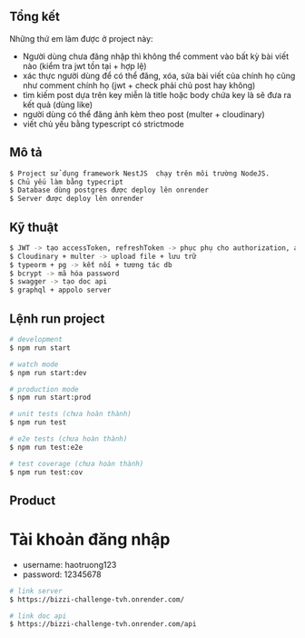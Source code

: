 ## Tổng kết
Những thứ em làm được ở project này: 
- Người dùng chưa đăng nhập thì không thể comment vào bất kỳ bài viết nào (kiểm tra jwt tồn tại + hợp lệ)
- xác thực người dùng để có thể đăng, xóa, sửa bài viết của chính họ cũng như comment chính họ (jwt + check phải chủ post hay không)
- tìm kiếm post dựa trên key miễn là title hoặc body chứa key là sẽ đưa ra kết quả (dùng like)
- người dùng có thể đăng ảnh kèm theo post (multer + cloudinary)
- viết chủ yếu bằng typescript có strictmode

## Mô tả
```bash
$ Project sử dụng framework NestJS  chạy trên môi trường NodeJS.
$ Chủ yếu làm bằng typecript
$ Database dùng postgres được deploy lên onrender
$ Server được deploy lên onrender
```
## Kỹ thuật
```bash
$ JWT -> tạo accessToken, refreshToken -> phục phụ cho authorization, authentication
$ Cloudinary + multer -> upload file + lưu trữ
$ typeorm + pg -> kết nối + tương tác db
$ bcrypt -> mã hóa password
$ swagger -> tạo doc api
$ graphql + appolo server 
```
## Lệnh run project
```bash
# development
$ npm run start

# watch mode
$ npm run start:dev

# production mode
$ npm run start:prod
```

```bash
# unit tests (chưa hoàn thành)
$ npm run test

# e2e tests (chưa hoàn thành)
$ npm run test:e2e

# test coverage (chưa hoàn thành)
$ npm run test:cov
```

## Product

# Tài khoản đăng nhập
- username: haotruong123
- password: 12345678
```bash
# link server
$ https://bizzi-challenge-tvh.onrender.com/

# link doc api
$ https://bizzi-challenge-tvh.onrender.com/api
```
